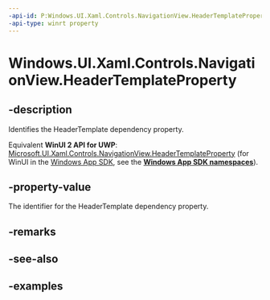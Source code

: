 ```yaml
---
-api-id: P:Windows.UI.Xaml.Controls.NavigationView.HeaderTemplateProperty
-api-type: winrt property
---
```


<!-- Property syntax.
public DependencyProperty HeaderTemplateProperty { get; }
-->

# Windows.UI.Xaml.Controls.NavigationView.HeaderTemplateProperty

## -description

Identifies the HeaderTemplate dependency property.

Equivalent **WinUI 2 API for UWP**: [Microsoft.UI.Xaml.Controls.NavigationView.HeaderTemplateProperty](/windows/winui/api/microsoft.ui.xaml.controls.navigationview.headertemplateproperty) (for WinUI in the [Windows App SDK](/windows/apps/windows-app-sdk/), see the **[Windows App SDK namespaces](/windows/windows-app-sdk/api/winrt/)**).

## -property-value

The identifier for the HeaderTemplate dependency property.

## -remarks

## -see-also

## -examples

